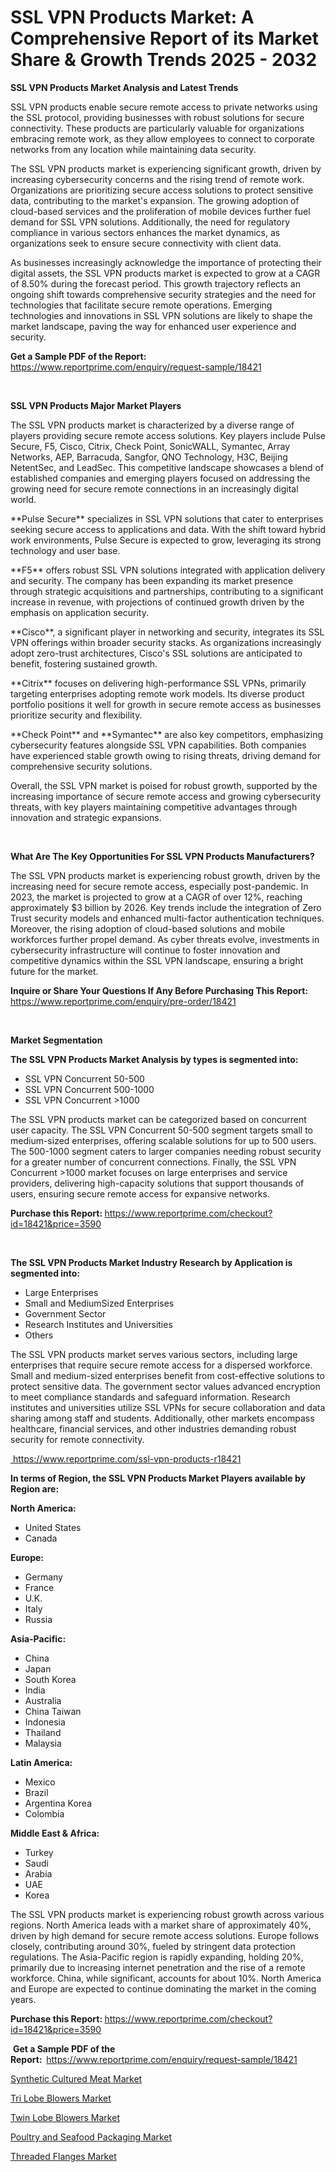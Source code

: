 <p><h1>SSL VPN Products Market: A Comprehensive Report of its Market Share & Growth Trends 2025 - 2032</h1></p><p><strong>SSL VPN Products Market Analysis and Latest Trends</strong></p>
<p><p>SSL VPN products enable secure remote access to private networks using the SSL protocol, providing businesses with robust solutions for secure connectivity. These products are particularly valuable for organizations embracing remote work, as they allow employees to connect to corporate networks from any location while maintaining data security.</p><p>The SSL VPN products market is experiencing significant growth, driven by increasing cybersecurity concerns and the rising trend of remote work. Organizations are prioritizing secure access solutions to protect sensitive data, contributing to the market's expansion. The growing adoption of cloud-based services and the proliferation of mobile devices further fuel demand for SSL VPN solutions. Additionally, the need for regulatory compliance in various sectors enhances the market dynamics, as organizations seek to ensure secure connectivity with client data.</p><p>As businesses increasingly acknowledge the importance of protecting their digital assets, the SSL VPN products market is expected to grow at a CAGR of 8.50% during the forecast period. This growth trajectory reflects an ongoing shift towards comprehensive security strategies and the need for technologies that facilitate secure remote operations. Emerging technologies and innovations in SSL VPN solutions are likely to shape the market landscape, paving the way for enhanced user experience and security.</p></p>
<p><strong>Get a Sample PDF of the Report:&nbsp;</strong> <a href="https://www.reportprime.com/enquiry/request-sample/18421?utm_campaign=2446&utm_medium=2&utm_source=Github&utm_content=ia&utm_term=19032025&utm_id=ssl-vpn-products">https://www.reportprime.com/enquiry/request-sample/18421</a></p>
<p>&nbsp;</p>
<p><strong>SSL VPN Products Major Market Players</strong></p>
<p><p>The SSL VPN products market is characterized by a diverse range of players providing secure remote access solutions. Key players include Pulse Secure, F5, Cisco, Citrix, Check Point, SonicWALL, Symantec, Array Networks, AEP, Barracuda, Sangfor, QNO Technology, H3C, Beijing NetentSec, and LeadSec. This competitive landscape showcases a blend of established companies and emerging players focused on addressing the growing need for secure remote connections in an increasingly digital world.</p><p>**Pulse Secure** specializes in SSL VPN solutions that cater to enterprises seeking secure access to applications and data. With the shift toward hybrid work environments, Pulse Secure is expected to grow, leveraging its strong technology and user base.</p><p>**F5** offers robust SSL VPN solutions integrated with application delivery and security. The company has been expanding its market presence through strategic acquisitions and partnerships, contributing to a significant increase in revenue, with projections of continued growth driven by the emphasis on application security.</p><p>**Cisco**, a significant player in networking and security, integrates its SSL VPN offerings within broader security stacks. As organizations increasingly adopt zero-trust architectures, Cisco's SSL solutions are anticipated to benefit, fostering sustained growth.</p><p>**Citrix** focuses on delivering high-performance SSL VPNs, primarily targeting enterprises adopting remote work models. Its diverse product portfolio positions it well for growth in secure remote access as businesses prioritize security and flexibility.</p><p>**Check Point** and **Symantec** are also key competitors, emphasizing cybersecurity features alongside SSL VPN capabilities. Both companies have experienced stable growth owing to rising threats, driving demand for comprehensive security solutions.</p><p>Overall, the SSL VPN market is poised for robust growth, supported by the increasing importance of secure remote access and growing cybersecurity threats, with key players maintaining competitive advantages through innovation and strategic expansions.</p></p>
<p>&nbsp;</p>
<p><strong>What Are The Key Opportunities For SSL VPN Products Manufacturers?</strong></p>
<p><p>The SSL VPN products market is experiencing robust growth, driven by the increasing need for secure remote access, especially post-pandemic. In 2023, the market is projected to grow at a CAGR of over 12%, reaching approximately $3 billion by 2026. Key trends include the integration of Zero Trust security models and enhanced multi-factor authentication techniques. Moreover, the rising adoption of cloud-based solutions and mobile workforces further propel demand. As cyber threats evolve, investments in cybersecurity infrastructure will continue to foster innovation and competitive dynamics within the SSL VPN landscape, ensuring a bright future for the market.</p></p>
<p><strong>Inquire or Share Your Questions If Any Before Purchasing This Report:</strong> <a href="https://www.reportprime.com/enquiry/pre-order/18421?utm_campaign=2446&utm_medium=2&utm_source=Github&utm_content=ia&utm_term=19032025&utm_id=ssl-vpn-products">https://www.reportprime.com/enquiry/pre-order/18421</a></p>
<p>&nbsp;</p>
<p><strong>Market Segmentation</strong></p>
<p><strong>The SSL VPN Products Market Analysis by types is segmented into:</strong></p>
<p><ul><li>SSL VPN Concurrent 50-500</li><li>SSL VPN Concurrent 500-1000</li><li>SSL VPN Concurrent >1000</li></ul></p>
<p><p>The SSL VPN products market can be categorized based on concurrent user capacity. The SSL VPN Concurrent 50-500 segment targets small to medium-sized enterprises, offering scalable solutions for up to 500 users. The 500-1000 segment caters to larger companies needing robust security for a greater number of concurrent connections. Finally, the SSL VPN Concurrent >1000 market focuses on large enterprises and service providers, delivering high-capacity solutions that support thousands of users, ensuring secure remote access for expansive networks.</p></p>
<p><strong>Purchase this Report:&nbsp;</strong><a href="https://www.reportprime.com/checkout?id=18421&price=3590&utm_campaign=2446&utm_medium=2&utm_source=Github&utm_content=ia&utm_term=19032025&utm_id=ssl-vpn-products">https://www.reportprime.com/checkout?id=18421&price=3590</a></p>
<p>&nbsp;</p>
<p><strong>The SSL VPN Products Market Industry Research by Application is segmented into:</strong></p>
<p><ul><li>Large Enterprises</li><li>Small and MediumSized Enterprises</li><li>Government Sector</li><li>Research Institutes and Universities</li><li>Others</li></ul></p>
<p><p>The SSL VPN products market serves various sectors, including large enterprises that require secure remote access for a dispersed workforce. Small and medium-sized enterprises benefit from cost-effective solutions to protect sensitive data. The government sector values advanced encryption to meet compliance standards and safeguard information. Research institutes and universities utilize SSL VPNs for secure collaboration and data sharing among staff and students. Additionally, other markets encompass healthcare, financial services, and other industries demanding robust security for remote connectivity.</p></p>
<p><a href="https://www.reportprime.com/ssl-vpn-products-r18421?utm_campaign=2446&utm_medium=2&utm_source=Github&utm_content=ia&utm_term=19032025&utm_id=ssl-vpn-products">&nbsp;https://www.reportprime.com/ssl-vpn-products-r18421</a></p>
<p><strong>In terms of Region, the SSL VPN Products Market Players available by Region are:</strong></p>
<p>
    <p> <strong> North America: </strong>
        <ul>
            <li>United States</li>
            <li>Canada</li>
        </ul>
        </p> 
    <p> <strong> Europe: </strong>
        <ul>
            <li>Germany</li>
            <li>France</li>
            <li>U.K.</li>
            <li>Italy</li>
            <li>Russia</li>
        </ul>
        </p> 
    <p> <strong> Asia-Pacific: </strong>
        <ul>
            <li>China</li>
            <li>Japan</li>
            <li>South Korea</li>
            <li>India</li>
            <li>Australia</li>
            <li>China Taiwan</li>
            <li>Indonesia</li>
            <li>Thailand</li>
            <li>Malaysia</li>
        </ul>
        </p> 
    <p> <strong> Latin America: </strong>
        <ul>
            <li>Mexico</li>
            <li>Brazil</li>
            <li>Argentina Korea</li>
            <li>Colombia</li>
        </ul>
        </p> 
    <p> <strong> Middle East & Africa: </strong>
        <ul>
            <li>Turkey</li>
            <li>Saudi</li>
            <li>Arabia</li>
            <li>UAE</li>
            <li>Korea</li>
        </ul>
    </p>
    </p>
<p><p>The SSL VPN products market is experiencing robust growth across various regions. North America leads with a market share of approximately 40%, driven by high demand for secure remote access solutions. Europe follows closely, contributing around 30%, fueled by stringent data protection regulations. The Asia-Pacific region is rapidly expanding, holding 20%, primarily due to increasing internet penetration and the rise of a remote workforce. China, while significant, accounts for about 10%. North America and Europe are expected to continue dominating the market in the coming years.</p></p>
<p><strong>Purchase this Report: </strong><a href="https://www.reportprime.com/checkout?id=18421&price=3590&utm_campaign=2446&utm_medium=2&utm_source=Github&utm_content=ia&utm_term=19032025&utm_id=ssl-vpn-products">https://www.reportprime.com/checkout?id=18421&price=3590</a></p>
<p>&nbsp;<strong>Get a Sample PDF of the Report:&nbsp;&nbsp;</strong><a href="https://www.reportprime.com/enquiry/request-sample/18421?utm_campaign=2446&utm_medium=2&utm_source=Github&utm_content=ia&utm_term=19032025&utm_id=ssl-vpn-products">https://www.reportprime.com/enquiry/request-sample/18421</a></p>
<p><strong></strong></p>
<p><p><a href="https://github.com/aidelndasse/Market-Research-Report-List-1/blob/main/synthetic-cultured-meat-market.md?utm_campaign=2446&utm_medium=2&utm_source=Github&utm_content=ia&utm_term=19032025&utm_id=ssl-vpn-products">Synthetic Cultured Meat Market</a></p><p><a href="https://www.linkedin.com/pulse/market-growth-potential-forecast-tri-lobe-blowers-size-share-yx8ge?utm_campaign=2446&utm_medium=2&utm_source=Github&utm_content=ia&utm_term=19032025&utm_id=ssl-vpn-products">Tri Lobe Blowers Market</a></p><p><a href="https://www.linkedin.com/pulse/twin-lobe-blowers-market-share-revenue-analysis-segment-i0kue?utm_campaign=2446&utm_medium=2&utm_source=Github&utm_content=ia&utm_term=19032025&utm_id=ssl-vpn-products">Twin Lobe Blowers Market</a></p><p><a href="https://github.com/amoakuolaopa/Market-Research-Report-List-1/blob/main/poultry-and-seafood-packaging-market.md?utm_campaign=2446&utm_medium=2&utm_source=Github&utm_content=ia&utm_term=19032025&utm_id=ssl-vpn-products">Poultry and Seafood Packaging Market</a></p><p><a href="https://www.linkedin.com/pulse/global-threaded-flanges-marketacomprehensive-analysis-2teve?utm_campaign=2446&utm_medium=2&utm_source=Github&utm_content=ia&utm_term=19032025&utm_id=ssl-vpn-products">Threaded Flanges Market</a></p></p>